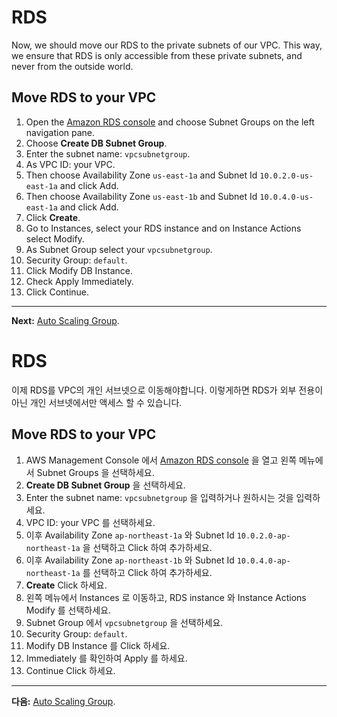 # RDS

Now, we should move our RDS to the private subnets of our VPC. This way, we ensure that RDS is only accessible from these private subnets, and never from the outside world.

## Move RDS to your VPC
1. Open the [Amazon RDS console](https://console.aws.amazon.com/rds) and choose Subnet Groups on the left navigation pane.
2. Choose **Create DB Subnet Group**.
3. Enter the subnet name: `vpcsubnetgroup`.
4. As VPC ID: your VPC.
5. Then choose Availability Zone `us-east-1a` and Subnet Id `10.0.2.0-us-east-1a` and click Add.
6. Then choose Availability Zone `us-east-1b` and Subnet Id `10.0.4.0-us-east-1a` and click Add.
7. Click **Create**.
8. Go to Instances, select your RDS instance and on Instance Actions select Modify.
9. As Subnet Group select your `vpcsubnetgroup`.
10. Security Group: `default`.
11. Click Modify DB Instance.
12. Check Apply Immediately.
13. Click Continue.

---
**Next:** [Auto Scaling Group](/workshop/vpc-subnets-bastion/06-auto-scaling-group.md).

# RDS

이제 RDS를 VPC의 개인 서브넷으로 이동해야합니다. 이렇게하면 RDS가 외부 전용이 아닌 개인 서브넷에서만 액세스 할 수 있습니다.

## Move RDS to your VPC
1. AWS Management Console 에서 [Amazon RDS console](https://console.aws.amazon.com/rds) 을 열고 왼쪽 메뉴에서 Subnet Groups 을 선택하세요.
2. **Create DB Subnet Group** 을 선택하세요.
3. Enter the subnet name: `vpcsubnetgroup` 을 입력하거나 원하시는 것을 입력하세요.
4. VPC ID: your VPC 를 선택하세요.
5. 이후 Availability Zone `ap-northeast-1a` 와 Subnet Id `10.0.2.0-ap-northeast-1a` 을 선택하고 Click 하여 추가하세요.
6. 이후 Availability Zone `ap-northeast-1b` 와 Subnet Id `10.0.4.0-ap-northeast-1a` 를 선택하고 Click 하여 추가하세요.
7. **Create** Click 하세요.
8. 왼쪽 메뉴에서 Instances 로 이동하고, RDS instance 와 Instance Actions Modify 를 선택하세요.
9. Subnet Group 에서 `vpcsubnetgroup` 을 선택하세요.
10. Security Group: `default`.
11. Modify DB Instance 를 Click 하세요.
12. Immediately 를 확인하여 Apply 를 하세요.
13. Continue Click 하세요.

---
**다음:** [Auto Scaling Group](/workshop/vpc-subnets-bastion/06-auto-scaling-group.md).
